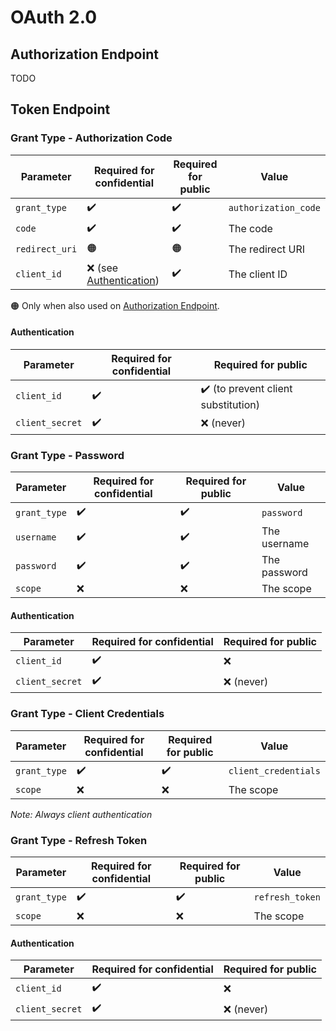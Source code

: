 # OAuth 2.0

## Authorization Endpoint

TODO

## Token Endpoint

### Grant Type - Authorization Code

| Parameter | Required for confidential | Required for public | Value |
| - | - | - | - |
| `grant_type` | ✔️ | ✔️ | `authorization_code` |
| `code` | ✔️ | ✔️ | The code |
| `redirect_uri` | 🟠 | 🟠 | The redirect URI |
| `client_id` | ❌ (see [Authentication](#authentication)) | ✔️ | The client ID |

🟠 Only when also used on [Authorization Endpoint](authorization-endpoint).

#### Authentication 

| Parameter | Required for confidential | Required for public |
| - | - | - |
| `client_id` | ✔️ | ✔️ (to prevent client substitution) |
| `client_secret` | ✔️ | ❌ (never) |

### Grant Type - Password

| Parameter | Required for confidential | Required for public | Value |
| - | - | - | - |
| `grant_type` | ✔️ | ✔️ | `password` |
| `username` | ✔️ | ✔️ | The username |
| `password` | ✔️ | ✔️ | The password |
| `scope` | ❌ | ❌ | The scope |

#### Authentication 

| Parameter | Required for confidential | Required for public |
| - | - | - |
| `client_id` | ✔️ | ❌ |
| `client_secret` | ✔️ | ❌ (never) |

### Grant Type - Client Credentials

| Parameter | Required for confidential | Required for public | Value |
| - | - | - | - |
| `grant_type` | ✔️ | ✔️ | `client_credentials` |
| `scope` | ❌ | ❌ | The scope |

*Note: Always client authentication*

### Grant Type - Refresh Token

| Parameter | Required for confidential | Required for public | Value |
| - | - | - | - |
| `grant_type` | ✔️ | ✔️ | `refresh_token` |
| `scope` | ❌ | ❌ | The scope |

#### Authentication 

| Parameter | Required for confidential | Required for public |
| - | - | - |
| `client_id` | ✔️ | ❌ |
| `client_secret` | ✔️ | ❌ (never) |
